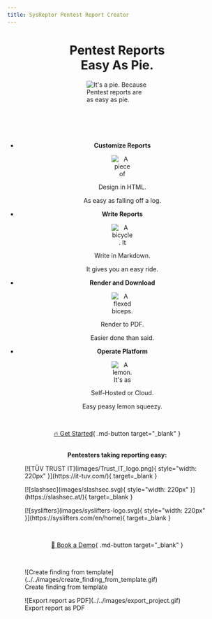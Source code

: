 ```yaml
---
title: SysReptor Pentest Report Creator
---
```

<h1 style="text-align: center;font-weight:bold;">Pentest Reports<br>Easy As Pie.</h1>

<div style="overflow: hidden;">
  <img 
      style="display: block; 
            margin-left: auto;
            margin-right: auto;
            margin-bottom: -5.3em;
            width: 10em;"
      src="/assets/dino/eating_cake.svg"
      viewBox="0 0 200 200"
      height="200"
      width="130"
      alt="It's a pie. Because Pentest reports are as easy as pie.">
  </img>
</div>

<div class="grid cards" style="text-align: center; margin-top: 0;" markdown>

-   __Customize Reports__

    <img 
        style="display: block; 
              margin-left: auto;
              margin-right: auto;"
        src="/assets/emojis/wood.svg"
        viewBox="0 0 50 50"
        height="50"
        width="50"
        alt="A piece of wood. It's easy to fall off.">
    </img>

    Design in HTML.

    As easy as falling off a log.


-   __Write Reports__

    <img 
        style="display: block; 
              margin-left: auto;
              margin-right: auto;"
        src="/assets/emojis/bicycle.svg"
        viewBox="0 0 50 50"
        height="50"
        width="50"
        alt="A bicycle. It gives you an easy ride.">
    </img>

    Write in Markdown.

    It gives you an easy ride.

-   __Render and Download__

    <img 
        style="display: block; 
              margin-left: auto;
              margin-right: auto;"
        src="/assets/emojis/flexed-biceps.svg"
        viewBox="0 0 50 50"
        height="50"
        width="50"
        alt="A flexed biceps. Render and download are so easy.">
    </img>
 
    Render to PDF.

    Easier done than said.

-   __Operate Platform__

    <img 
        style="display: block; 
              margin-left: auto;
              margin-right: auto;"
        src="/assets/emojis/lemon.svg"
        viewBox="0 0 50 50"
        height="50"
        width="50"
        alt="A lemon. It's as easy as squeezing a lemon.">
    </img>

    Self-Hosted or Cloud.

    Easy peasy lemon squeezy.

</div>

<br><div style="text-align:center">[:fire: Get Started](../../setup/installation.md){ .md-button target="_blank" }</div>

<br>
<div style="text-align:center;font-weight:bold">
    Pentesters taking reporting easy:
</div>

<figure markdown>
  [![TÜV TRUST IT](images/Trust_IT_logo.png){ style="width: 220px" }](https://it-tuv.com/){ target=_blank }
</figure>

<figure markdown>
  [![slashsec](images/slashsec.svg){ style="width: 220px" }](https://slashsec.at/){ target=_blank }
</figure>

<figure markdown>
  [![syslifters](images/syslifters-logo.svg){ style="width: 220px" }](https://syslifters.com/en/home){ target=_blank }
</figure>

<br><div style="text-align:center">[:sauropod: Book a Demo](https://outlook.office365.com/book/SysReptorDemo@syslifters.com/s/gUjy2xF2GEeSc_6mDLvvkA2){ .md-button target="_blank" }</div>

<br>
<figure markdown>
  ![Create finding from template](../../images/create_finding_from_template.gif)
  <figcaption>Create finding from template</figcaption>
</figure>

<figure markdown>
  ![Export report as PDF](../../images/export_project.gif)
  <figcaption>Export report as PDF</figcaption>
</figure>
